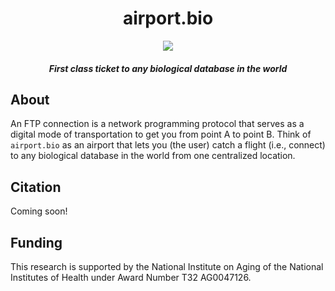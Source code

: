 <div align="center">

# airport.bio

<img src="https://user-images.githubusercontent.com/9893806/34077857-c363aa2c-e2c2-11e7-9107-0cb159800316.jpg">

##### First class ticket to any biological database in the world

</div>

## About
An FTP connection is a network programming protocol that serves as a digital mode of transportation to get you from point A to point B.  Think of `airport.bio` as an airport that lets you (the user) catch a flight (i.e., connect) to any biological database in the world from one centralized location. 

## Citation
Coming soon!

## Funding

This research is supported by the National Institute on Aging of the National Institutes of Health under Award Number T32 AG0047126.
